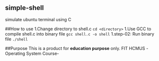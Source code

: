 ## simple-shell
simulate ubuntu terminal using C

##How to use
1.Change directory to shell.c
`cd <directory>`
1.Use GCC to compile shell.c into binary file
`gcc shell.c -o shell`
1.step-02: Run binary file
`./shell`

##Purpose
This is a product for **education purpose** only.
FIT HCMUS -Operating System Course-